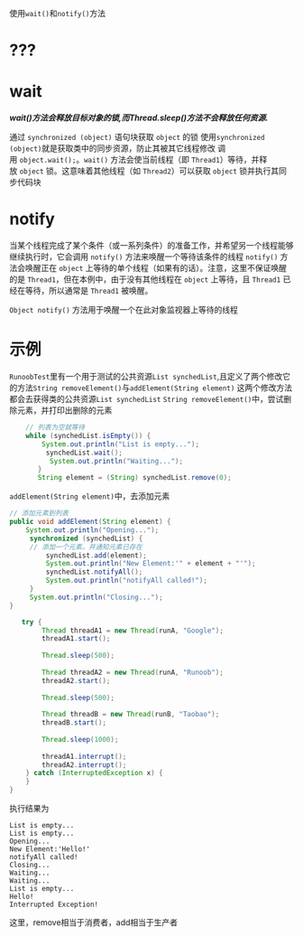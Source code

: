使用`wait()`和`notify()`方法
# ???
# wait
***wait()方法会释放目标对象的锁,而Thread.sleep()方法不会释放任何资源.***

通过 `synchronized (object)` 语句块获取 `object` 的锁
	使用`synchronized (object)`就是获取类中的同步资源，防止其被其它线程修改
调用 `object.wait();`。`wait()` 方法会使当前线程（即 `Thread1`）等待，并释放 `object` 锁。这意味着其他线程（如 `Thread2`）可以获取 `object` 锁并执行其同步代码块

# notify
当某个线程完成了某个条件（或一系列条件）的准备工作，并希望另一个线程能够继续执行时，它会调用 `notify()` 方法来唤醒一个等待该条件的线程
`notify()` 方法会唤醒正在 `object` 上等待的单个线程（如果有的话）。注意，这里不保证唤醒的是 `Thread1`，但在本例中，由于没有其他线程在 `object` 上等待，且 `Thread1` 已经在等待，所以通常是 `Thread1` 被唤醒。

`Object notify()` 方法用于唤醒一个在此对象监视器上等待的线程

# 示例
`RunoobTest`里有一个用于测试的公共资源`List synchedList`,且定义了两个修改它的方法`String removeElement()`与`addElement(String element)`
	这两个修改方法都会去获得类的公共资源`List synchedList`
`String removeElement()`中，尝试删除元素，并打印出删除的元素
```Java
	// 列表为空就等待 
	while (synchedList.isEmpty()) { 
		System.out.println("List is empty...");
		 synchedList.wait();
		  System.out.println("Waiting..."); 
	   }
	   String element = (String) synchedList.remove(0);
```
`addElement(String element)`中，去添加元素
```java
// 添加元素到列表 
public void addElement(String element) {
	System.out.println("Opening...");
	 synchronized (synchedList) { 
	 // 添加一个元素，并通知元素已存在 
		 synchedList.add(element);
		 System.out.println("New Element:'" + element + "'"); 
		 synchedList.notifyAll(); 
		 System.out.println("notifyAll called!"); 
	 } 
	 System.out.println("Closing..."); 
}
```


```java
   try {  
        Thread threadA1 = new Thread(runA, "Google");  
        threadA1.start();  
  
        Thread.sleep(500);  
  
        Thread threadA2 = new Thread(runA, "Runoob");  
        threadA2.start();  
  
        Thread.sleep(500);  
  
        Thread threadB = new Thread(runB, "Taobao");  
        threadB.start();  
  
        Thread.sleep(1000);  
  
        threadA1.interrupt();  
        threadA2.interrupt();  
    } catch (InterruptedException x) {  
    }  
}
```
执行结果为
```
List is empty...
List is empty...
Opening...
New Element:'Hello!'
notifyAll called!
Closing...
Waiting...
Waiting...
List is empty...
Hello!
Interrupted Exception!
```

这里，remove相当于消费者，add相当于生产者